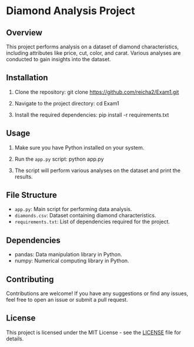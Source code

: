 # Diamond Analysis Project

## Overview
This project performs analysis on a dataset of diamond characteristics, including attributes like price, cut, color, and carat. Various analyses are conducted to gain insights into the dataset.

## Installation
1. Clone the repository:
git clone https://github.com/reicha2/Exam1.git

2. Navigate to the project directory:
cd Exam1

3. Install the required dependencies:
pip install -r requirements.txt


## Usage
1. Make sure you have Python installed on your system.
2. Run the `app.py` script:
python app.py

3. The script will perform various analyses on the dataset and print the results.

## File Structure
- `app.py`: Main script for performing data analysis.
- `diamonds.csv`: Dataset containing diamond characteristics.
- `requirements.txt`: List of dependencies required for the project.

## Dependencies
- pandas: Data manipulation library in Python.
- numpy: Numerical computing library in Python.

## Contributing
Contributions are welcome! If you have any suggestions or find any issues, feel free to open an issue or submit a pull request.

## License
This project is licensed under the MIT License - see the [LICENSE](LICENSE) file for details.

